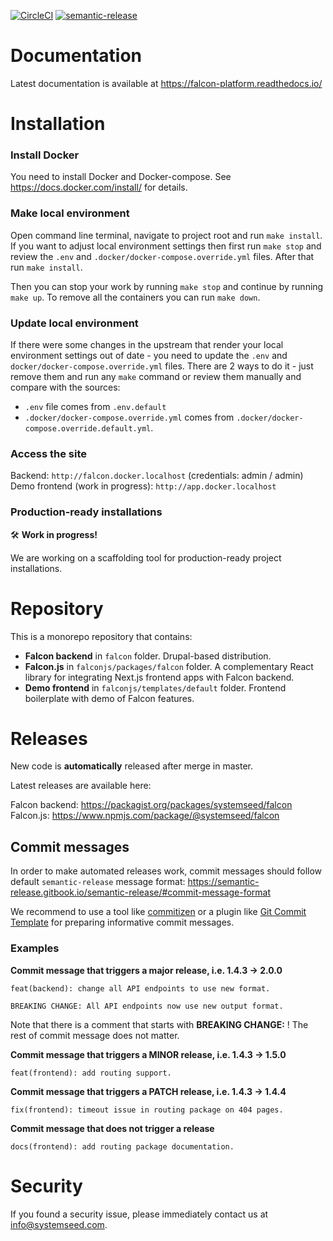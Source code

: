 [![CircleCI](https://circleci.com/gh/systemseed/falcon/tree/master.svg?style=svg)](https://circleci.com/gh/systemseed/falcon/tree/master)
[![semantic-release](https://img.shields.io/badge/%20%20%F0%9F%93%A6%F0%9F%9A%80-semantic--release-e10079.svg)](https://github.com/semantic-release/semantic-release)

# Documentation
Latest documentation is available at https://falcon-platform.readthedocs.io/

# Installation

### Install Docker
You need to install Docker and Docker-compose.
See https://docs.docker.com/install/ for details.

### Make local environment
Open command line terminal, navigate to project root and run `make install`.
If you want to adjust local environment settings then first run `make stop`
and review the `.env` and `.docker/docker-compose.override.yml` files.
After that run `make install`.

Then you can stop your work by running `make stop` and continue by running
`make up`. To remove all the containers you can run `make down`.

### Update local environment
If there were some changes in the upstream that render your local environment
settings out of date - you need to update the `.env` and
`docker/docker-compose.override.yml` files. There are 2 ways to do it - just
remove them and run any `make` command or review them manually and compare with
the sources:
* `.env` file comes from `.env.default`
* `.docker/docker-compose.override.yml` comes from `.docker/docker-compose.override.default.yml`.

### Access the site
Backend: `http://falcon.docker.localhost` (credentials: admin / admin)
Demo frontend (work in progress): `http://app.docker.localhost`


### Production-ready installations

 🛠 **Work in progress!**

We are working on a scaffolding tool for production-ready project installations.

# Repository

This is a monorepo repository that contains:

- **Falcon backend** in `falcon` folder. Drupal-based distribution.
- **Falcon.js** in `falconjs/packages/falcon` folder. A complementary React
library for integrating Next.js frontend apps with Falcon backend.
- **Demo frontend** in `falconjs/templates/default` folder. Frontend boilerplate with
demo of Falcon features.

# Releases

New code is **automatically** released after merge in master.  

Latest releases are available here:

Falcon backend: https://packagist.org/packages/systemseed/falcon
Falcon.js: https://www.npmjs.com/package/@systemseed/falcon


## Commit messages

In order to make automated releases work, commit
messages should follow default `semantic-release` message format: https://semantic-release.gitbook.io/semantic-release/#commit-message-format

We recommend to use a tool like [commitizen](https://github.com/commitizen/cz-cli) or a plugin like [Git Commit Template](https://plugins.jetbrains.com/plugin/9861-git-commit-template) for preparing informative commit messages.

### Examples

**Commit message that triggers a major release, i.e. 1.4.3 → 2.0.0**

```
feat(backend): change all API endpoints to use new format.

BREAKING CHANGE: All API endpoints now use new output format.
```
Note that there is a comment that starts with **BREAKING CHANGE:** ! The rest of commit message does not matter.


**Commit message that triggers a MINOR release, i.e. 1.4.3 → 1.5.0**

```
feat(frontend): add routing support.
```

**Commit message that triggers a PATCH release, i.e. 1.4.3 → 1.4.4**

```
fix(frontend): timeout issue in routing package on 404 pages.
```

**Commit message that does not trigger a release**

```
docs(frontend): add routing package documentation.
```

# Security

If you found a security issue, please immediately contact us at <a href="mailto:info@systemseed.com">info@systemseed.com</a>.

